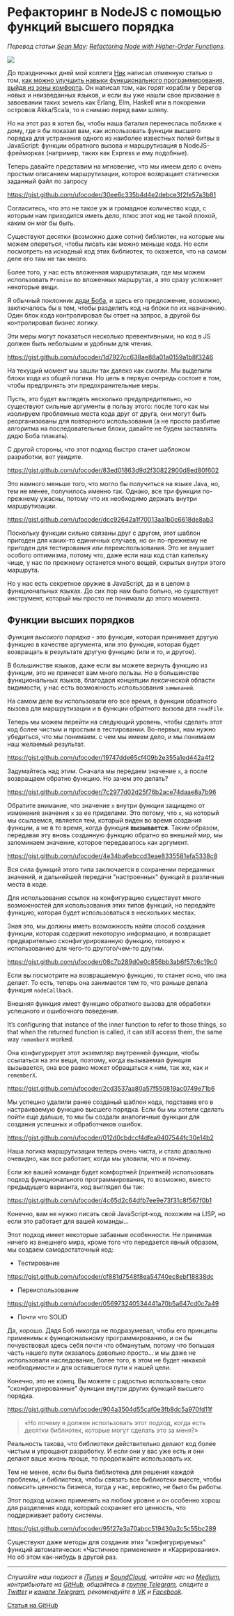 # Рефакторинг в NodeJS с помощью функций высшего порядка

*Перевод статьи [Sean May](https://blog.rangle.io/author/sean-may/): [Refactoring Node with Higher-Order Functions](https://blog.rangle.io/refactoring-node-with-higher-order-functions/).*

![](https://blog.rangle.io/content/images/2017/02/rangleio-refactoring-node-with-higher-order-functions.gif)

До праздничных дней мой коллега [Ник](http://blog.rangle.io/author/nicholas/) написал отменную статью о том, [как можно улучшить навыки функционального программирования, выйдя из зоны комфорта](https://blog.rangle.io/get-better-at-functional-javascript-without-learning-more-javascript/). Он написал том, как горят корабли у берегов новых и неизведанных языков, и если вы уже нашли свое призвание в завоевании таких земель как Erlang, Elm, Haskell или в покорении островов Akka/Scala, то я снимаю перед вами шляпу.

Но на этот раз я хотел бы, чтобы наша баталия перенеслась поближе к дому, где я бы показал вам, как использовать функции высшего порядка для устранения одного из наиболее известных полей битвы в JavaScript: функции обратного вызова и маршрутизация в NodeJS-фрейморках (например, таких как Express и ему подобные).

Теперь давайте представим на мгновение, что мы имеем дело с очень простым описанием маршрутизации, которое возвращает статически заданный файл по запросу

https://gist.github.com/ufocoder/30ee6c335b4d4e2debce3f2fe57a3b81

Согласитесь, что это не такое уж и громадное количество кода, с которым нам приходится иметь дело, плюс этот код не такой плохой, каким он мог бы быть.

Существуют десятки (возможно даже сотни) библиотек, на которые мы можем опереться, чтобы писать как можно меньше кода. Но если посмотреть на исходный код этих библиотек, то окажется, что на самом деле его там не так много.

Более того, у нас есть вложенная маршрутизация, где мы можем использовать `Promise` во вложенных маршрутах, а это сразу усложняет некоторые вещи.

Я обычный поклонник [дяди Боба](https://ru.wikipedia.org/wiki/%D0%9C%D0%B0%D1%80%D1%82%D0%B8%D0%BD,_%D0%A0%D0%BE%D0%B1%D0%B5%D1%80%D1%82), и здесь его предложение, возможно, заключалось бы в том, чтобы разделить код на блоки по их назначению. Один блок кода контролировал бы ответ на запрос, а другой бы контролировал бизнес логику.

Эти меры могут показаться несколько превентивными, но код в JS должен быть небольшим и удобным для чтения.

https://gist.github.com/ufocoder/1d7927cc638ae88a01a0159a1b8f3246

На текущий момент мы зашли так далеко как смогли. Мы выделили блоки кода из общей логики. Но цель в первую очередь состоит в том, чтобы предпринять эти предохранительные меры.

Пусть, это будет выглядеть несколько предупредительно, но существуют сильные аргументы в пользу этого:  после того как мы изолируем проблемные места кода друг от друга, они могут быть реорганизованы для повторного использования (а не просто разбитие алгоритма на последовательные блоки, давайте не будем заставлять дядю Боба плакать).

С другой стороны, что этот подход быстро станет шаблоном разработки, вот увидите.

https://gist.github.com/ufocoder/83ed01863d9d2f30822900d8ed80f602

Это намного меньше того, что могло бы получиться на языке Java, но, тем не менее, получилось именно так. Однако, все три функции по-прежнему ужасны, потому что их необходимо держать внутри маршрутизации.

https://gist.github.com/ufocoder/dcc92642a1f70013aa1b0c6618de8ab3

Поскольку функции сильно связаны друг с другом, этот шаблон пригоден для каких-то единичных случаев, но он по-прежнему не пригоден для тестирования или переиспользования. Это не внушает особого оптимизма, потому что, даже если наш код стал капельку чище, у нас по прежнему останется много вещей, скрытых внутри этого маршрута.

Но у нас есть секретное оружие в JavaScript, да и в целом в функциональных языках. До сих пор нам было больно, но существует инструмент, который мы просто не понимали до этого момента.

## Функции высших порядков

*Функция высокого порядка* - это функция, которая принимает другую функцию в качестве аргумента, или это функция, которая будет возвращать в результате другую функцию (или и то, и другое).

В большинстве языков, даже если вы можете вернуть функцию из функции, это не принесет вам много пользы. Но в большинстве функциональных языков, благодаря концепции лексической области видимости, у нас есть возможность использования `замыканий`.

На самом деле вы использовали его все время, в функции обратного вызова для маршрутизации и в функции обратного вызова для `readFile`.

Теперь мы можем перейти на следующий уровень, чтобы сделать этот код более чистым и простым в тестировании. Во-первых, нам нужно убедиться, что мы понимаем. с чем мы имеем дело, и мы понимаем наш желаемый результат.

https://gist.github.com/ufocoder/19747dde65cf409b2e355a1ed442a4f2

Задумайтесь над этим. Сначала мы передаем значение `x`, а после возвращаем обратно функцию. Но зачем это делать?

https://gist.github.com/ufocoder/7c2977d02d25f76b2ace74daae8a7b96

Обратите внимание, что значение `x` внутри функции защищено от изменения значения `x` за ее приделами. Это потому, что `х`, на который мы ссылаемся, является тем, который виден во время создания функции, а не в то время, когда функция **вызывается**. Таким образом, передавая эту вновь созданную функцию обратно во внешний мир, мы запоминаем значение, которое передавалось как аргумент.

https://gist.github.com/ufocoder/4e34ba6ebccd3eae8335581efa5338c8

Вся сила функций этого типа заключается в сохранении переданных значений, и дальнейшей передачи "настроенных" функций в различные места в коде.

Для использования ссылок на конфигурацию существует много возможностей для использования этих типов функций, но передайте функцию, которая будет использоваться в нескольких местах.

Зная это, мы должны иметь возможность найти способ создания функции, которая содержит некоторую информацию, и возвращает предварительно сконфигурированную функцию, готовую к использованию для чего-то другого/чем-то другим.

https://gist.github.com/ufocoder/08c7b289d0e0c856bb3ab6f57c6c19c0

Если вы посмотрите на возвращаемую функцию, то станет ясно, что она делает. То есть, теперь она занимается тем то, что раньше делала функция `nodeCallback`.

Внешняя функция имеет функцию обратного вызова для обработки успешного и ошибочного поведения.

It’s configuring that instance of the inner function to refer to those things, so that when the returned function is called, it can still access them, the same way `rememberX` worked.

Она конфигурирует этот экземпляр внутренней функции, чтобы ссылаться на эти вещи, поэтому, когда вызываемая функция вызывается, она все равно может обращаться к ним, так же, как и `rememberX`.

https://gist.github.com/ufocoder/2cd3537aa80a57f550819ac0749e71b6

Мы успешно удалили ранее созданый шаблон кода, подставив его в настраиваемую функцию высшего порядка. Если бы мы хотели сделать пойти еще дальше, то мы бы создали аналогичные функции для создания успешных и обработчиков ошибок.

https://gist.github.com/ufocoder/012d0cbdccf4dfea9407544fc30e14b2

Наша логика маршрутизации теперь очень чиста, и стало довольно очевидно, как все работает, когда мы уловили, что и почему.

Если же вашей команде будет комфортней (приятней) использовать подход функционального программирования, то возможно, вместо предыдущего варианта, код выглядел бы так:

https://gist.github.com/ufocoder/4c65d2c64dfb7ee9e73f31c8f567f0b1

Конечно, вам не нужно писать свой JavaScript-код, похожим на LISP, но если это работает для вашей команды…

Этот подход имеет некоторые забавные особенности. Не принимая ничего из внешнего мира, кроме того что передается явный образом, мы создаем самодостаточный код:

- Тестирование

https://gist.github.com/ufocoder/cf881d7548f8ea54740ec8ebf18838dc

- Переиспользование

https://gist.github.com/ufocoder/056973240534441a70b5a647cd0c7a49

- Почти что SOLID

Да, хорошо. Дядя Боб никогда не подразумевал, чтобы его принципы применимы к функциональному программированию, и он бы почувствовал здесь себя почти что обманутым, потому что большая часть нашего пути оказалось довольно просто… и мы даже не использовали наследование, более того, в этом не будет никакой необходимости и для оставшегося пути к нашей цели.

Конечно, это не конец. Вы можете с радостью использовать свои "сконфигурированные" функции внутри других функций высшего порядка.

https://gist.github.com/ufocoder/904a3504d55caf0e3fb8dc5a970fd11f

> «Но почему я должен использовать этот подход, когда есть десятки библиотек, которые могут сделать это за меня?»

Реальность такова, что библиотеки действительно делают код более чистым и упрощают разработку. И если они у вас уже есть и они делают ваше жизнь проще, то продолжайте использовать их.

Тем не менее, если бы была библиотека для решения каждой проблемы, и библиотека, чтобы связать все библиотеки вместе, чтобы повысить ценность бизнеса, тогда у нас, вероятно, не было бы работы.

Этот подход можно применять на любом уровне и он особенно хорош для разделения кода, который сохраняет его ценность, что поддерживает работу системы.

https://gist.github.com/ufocoder/95f27e3a70abcc519430a2c5c55bc289

Существуют даже методы для создания этих "конфигурируемых" функций автоматически: «Частичное применение» и «Каррирование». Но об этом как-нибудь в другой раз.

- - - -

*Слушайте наш подкаст в [iTunes](https://itunes.apple.com/ru/podcast/девшахта/id1226773343) и [SoundCloud](https://soundcloud.com/devschacht), читайте нас на [Medium](https://medium.com/devschacht), контрибьютьте на [GitHub](https://github.com/devSchacht), общайтесь в [группе Telegram](https://t.me/devSchacht), следите в [Twitter](https://twitter.com/DevSchacht) и [канале Telegram](https://t.me/devSchachtChannel), рекомендуйте в [VK](https://vk.com/devschacht) и [Facebook](https://www.facebook.com/devSchacht).*

[Статья на GitHub](https://github.com/devSchacht/translations/tree/master/./articles/refactoring-node-with-higher-order-functions/README.md)
